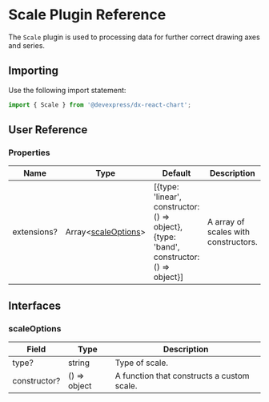 # Scale Plugin Reference

The `Scale` plugin is used to processing data for further correct drawing axes and series.

## Importing

Use the following import statement:

```js
import { Scale } from '@devexpress/dx-react-chart';
```

## User Reference

### Properties

Name | Type | Default | Description
-----|------|---------|------------
extensions? | Array&lt;[scaleOptions](#scaleoptions)&gt; | [{type: 'linear', constructor: () => object}, {type: 'band', constructor: () => object}] | A array of scales with constructors.

## Interfaces

### scaleOptions

Field | Type | Description
------|------|------------
type? | string | Type of scale.
constructor? | () => object | A function that constructs a custom scale.
